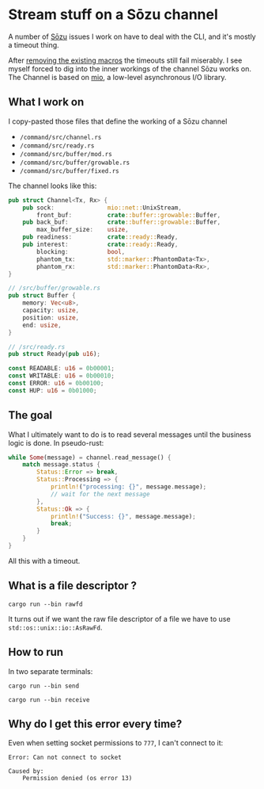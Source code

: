 # Stream stuff on a Sōzu channel

A number of [Sōzu](https://github.com/sozu-proxy/sozu) issues I work on have to deal with the CLI, and it's mostly a timeout thing.

After [removing the existing macros](https://github.com/sozu-proxy/sozu/pull/724) the timeouts still fail miserably.
I see myself forced to dig into the inner workings of the channel Sōzu works on.
The Channel is based on [mio](https://crates.io/crates/mio), a low-level asynchronous I/O library.

## What I work on

I copy-pasted those files that define the working of a Sōzu channel

-   `/command/src/channel.rs`
-   `/command/src/ready.rs`
-   `/command/src/buffer/mod.rs`
-   `/command/src/buffer/growable.rs`
-   `/command/src/buffer/fixed.rs`

The channel looks like this:

```rust
pub struct Channel<Tx, Rx> {
    pub sock:               mio::net::UnixStream,
        front_buf:          crate::buffer::growable::Buffer,
    pub back_buf:           crate::buffer::growable::Buffer,
        max_buffer_size:    usize,
    pub readiness:          crate::ready::Ready,
    pub interest:           crate::ready::Ready,
        blocking:           bool,
        phantom_tx:         std::marker::PhantomData<Tx>,
        phantom_rx:         std::marker::PhantomData<Rx>,
}

// /src/buffer/growable.rs
pub struct Buffer {
    memory: Vec<u8>,
    capacity: usize,
    position: usize,
    end: usize,
}

// /src/ready.rs
pub struct Ready(pub u16);

const READABLE: u16 = 0b00001;
const WRITABLE: u16 = 0b00010;
const ERROR: u16 = 0b00100;
const HUP: u16 = 0b01000;
```

## The goal

What I ultimately want to do is to read several messages until the business logic is done.
In pseudo-rust:

```rust
while Some(message) = channel.read_message() {
    match message.status {
        Status::Error => break,
        Status::Processing => {
            println!("processing: {}", message.message);
            // wait for the next message
        },
        Status::Ok => {
            println!("Success: {}", message.message);
            break;
        }
    }
}
```

All this with a timeout.

## What is a file descriptor ?

    cargo run --bin rawfd

It turns out if we want the raw file descriptor of a file we have to use `std::os::unix::io::AsRawFd`.

## How to run

In two separate terminals:

    cargo run --bin send

    cargo run --bin receive

## Why do I get this error every time?

Even when setting socket permissions to `777`, I can't connect to it:

```
Error: Can not connect to socket

Caused by:
    Permission denied (os error 13)
```
